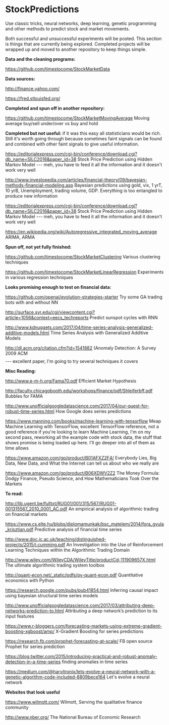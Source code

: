 # StockPredictions
Use classic tricks, neural networks, deep learning, genetic programming and other methods to predict stock and market movements.

Both successful and unsuccessful experiments will be posted. This section is things that are currently being explored. Completed projects will be wrapped up and moved to another repository to keep things simple.


<b>Data and the cleaning programs:</b>

https://github.com/timestocome/StockMarketData 



<b>Data sources:</b>

http://finance.yahoo.com/

https://fred.stlouisfed.org/



<b>Completed and spun off in another repository:</b>

https://github.com/timestocome/StockMarketMovingAverage  Moving average buy/sell under/over vs buy and hold 


<b>Completed but not useful:</b> if it was this easy all statisticians would be rich. Still it's worth going through because sometimes faint signals can be found and combined with other faint signals to give useful information.

https://editorialexpress.com/cgi-bin/conference/download.cgi?db_name=SILC2016&paper_id=38  Stock Price Prediction using Hidden Markov Model --- meh, you have to feed it all the information and it doesn't work very well

http://www.investopedia.com/articles/financial-theory/09/bayesian-methods-financial-modeling.asp Bayesian predictions using gold, vix, 1 yrT, 10 yrB, Unemployment, trading volume, GDP. Everything is too entangled to produce new information

https://editorialexpress.com/cgi-bin/conference/download.cgi?db_name=SILC2016&paper_id=38  Stock Price Prediction using Hidden Markov Model --- meh, you have to feed it all the information and it doesn't work very well

https://en.wikipedia.org/wiki/Autoregressive_integrated_moving_average ARIMA, ARMA 


<b>Spun off, not yet fully finished:</b>

https://github.com/timestocome/StockMarketClustering  Various clustering techniques 

https://github.com/timestocome/StockMarketLinearRegression  Experiments in various regression techniques 


<b>Looks promising enough to test on financial data:</b>

https://github.com/openai/evolution-strategies-starter  Try some GA trading bots with and without NN 

http://surface.syr.edu/cgi/viewcontent.cgi?article=1056&context=eecs_techreports Predict sunspot cycles with RNN

http://www.kdnuggets.com/2017/04/time-series-analysis-generalized-additive-models.html  Time Series Analysis with Generalized Additive Models 

http://dl.acm.org/citation.cfm?id=1541882 (Anomaly Detection: A Survey 2009 ACM $$$$ --- excellent paper, I'm going to try several techniques it covers 


<b>Misc Reading:</b> 

http://www.e-m-h.org/Fama70.pdf  Efficient Market Hypothesis 

http://faculty.chicagobooth.edu/workshops/finance/pdf/Shleiferbff.pdf Bubbles for FAMA

http://www.unofficialgoogledatascience.com/2017/04/our-quest-for-robust-time-series.html  How Google does series predictions 


https://www.manning.com/books/machine-learning-with-tensorflow Meap Machine Learning with TensorFlow, excellent TensorFlow reference, not a good reference if you're looking to learn Machine Learning, I'm on my second pass, reworking all the example code with stock data, the stuff that shows promise is being loaded up here. I'll go deeper into all of them as time allows 

https://www.amazon.com/gp/product/B01AFXZ2F4/ Everybody Lies, Big Data, New Data, and What the Internet can tell us about who we really are

https://www.amazon.com/gp/product/B06XDWV2Z2 The Money Formula: Dodgy Finance, Pseudo Science, and How Mathematicians Took Over the Markets


<b>To read:</b>

http://lib.ugent.be/fulltxt/RUG01/001/315/567/RUG01-001315567_2010_0001_AC.pdf An empirical analysis of algorithmic trading on financial markets 

https://www.cs.elte.hu/blobs/diplomamunkak/bsc_matelem/2014/fora_gyula_krisztian.pdf  Predictive analysis of financial time series 

http://www.doc.ic.ac.uk/teaching/distinguished-projects/2015/j.cumming.pdf  An Investigation into the Use of Reinforcement Learning Techniques within the Algorithmic Trading Domain 

http://www.wiley.com/WileyCDA/WileyTitle/productCd-111909657X.html The ultimate algorithmic trading system toolbox 

http://quant-econ.net/_static/pdfs/py-quant-econ.pdf  Quantitative economics with Python 

https://research.google.com/pubs/pub41854.html Inferring causal impact using bayesian structural time series models


http://www.unofficialgoogledatascience.com/2017/03/attributing-deep-networks-prediction-to.html Attributing a deep network’s prediction to its input features 

https://www.r-bloggers.com/forecasting-markets-using-extreme-gradient-boosting-xgboost/amp/ X-Gradient Boosting for series predictions 

https://research.fb.com/prophet-forecasting-at-scale/  FB open source Prophet for series prediction 

https://blog.twitter.com/2015/introducing-practical-and-robust-anomaly-detection-in-a-time-series finding anomalies in time series 

https://medium.com/@harvitronix/lets-evolve-a-neural-network-with-a-genetic-algorithm-code-included-8809bece164 Let's evolve a neural network 


<b>Websites that look useful</b>

https://www.wilmott.com/ Wilmott, Serving the qualitative finance community

http://www.nber.org/ The National Bureau of Economic Research 

